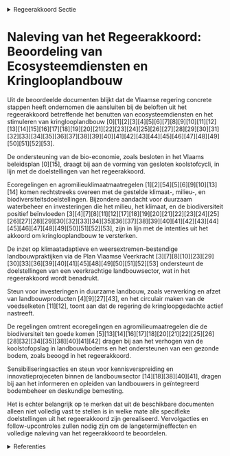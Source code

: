 

<details>
        <summary>Regeerakkoord Sectie </summary>
        <p>4.3 Ecosysteemdiensten benutten om klimaatverandering en milieu-uitdagingen aan te pakken In een stelsel van kringlooplandbouw gebruiken voedselproducenten in de eerste plaats grond-stoffen uit elkaars ketens en reststromen uit de voedingsmiddelenindustrie en voedingsketens. Die circulaire ketens kunnen verschillend ingericht worden: binnen een bedrijf, binnen een circulaire economie, binnen Vlaanderen of grensoverschrij-dend. Kringloopbedrijven verbruiken zo min mogelijk energie en zo veel mogelijk hernieuw-bare energie en een gezonde bodem vormt de basis van een kringlooplandbouw. Binnen de mogelijkheden van het nieuwe GLB en zonder aan gold plating te doen kiest Vlaanderen bij de toekenning van de inkomenssteun om dit zo maximaal mogelijk en resultaatgericht te koppelen aan het leveren van publieke diensten en milieuprestaties via de randvoorwaarden (klimaat, milieu, volksgezondheid, dier- en plant-gezondheid en dierenwelzijn) en ecoregelingen. Binnen de mogelijkheden van het nieuwe GLB kan dit bijvoorbeeld het volgende omvatten: het verhogen van de koolstofopslag in landbouwbo-dems, het instandhouden van koolstofrijke bodems en graslanden, efficiënt nutriëntenbeheer om verliezen van stikstof en fosfor te vermijden en de lucht- en waterkwaliteit te verbeteren, duurzaam waterbeheer, het tegengaan van verdroging en de productie, opslag en distributie van hernieuwbare energie. We zetten bij de Vlaamse invulling van het post-2020 GLB versterkt in op agromilieu- en klimaat-maatregelen om milieu-, klimaat-, biodiversiteits- en landschapsdoelen te realiseren door landbouwers, en gebruiken ze als hefboom om lokale samenwerking tussen landbouwers en andere plattelandsactoren te bevorderen. We versterken de circulaire aanpak van dierlijke mest. Na evaluatie hervormen we het systeem van nutriënten-emissierechten, zodat het meer bijdraagt aan het realiseren van de doelstellingen op vlak van waterkwaliteit, klimaat en luchtkwaliteit. Vlaanderen vindt voorlichting en begeleiding inzake geïnte-greerd bodembeheer (o.a. koolstofopslag) en oordeel kundige bemesting belangrijk, onder meer als onderdeel van het flankerend beleid van het actieprogramma in uitvoering van de Nitraat-richtlijn. Er zijn vragen bij de performantie van het Coördinatiecentrum Voorlichting en Begeleiding Duurzame Bemesting (CVBB). We zoeken een manier om een performant en doeltreffend voorlichtings- en begeleidingssysteem op te zetten. Na evaluatie sturen we het erosiebeleid bij. Binnen het landbouwbeleid koppelen we daartoe voor bepaalde erosiegevoelige percelen in erosie-gevoelige gebieden de inkomenssteun aan maat-regelen om bodemerosie te voorkomen. </p>
        </details> 

# Naleving van het Regeerakkoord: Beoordeling van Ecosysteemdiensten en Kringlooplandbouw

Uit de beoordeelde documenten blijkt dat de Vlaamse regering concrete stappen heeft ondernomen die aansluiten bij de beloften uit het regeerakkoord betreffende het benutten van ecosysteemdiensten en het stimuleren van kringlooplandbouw \[0\]\[1\]\[2\]\[3\]\[4\]\[5\]\[6\]\[7\]\[8\]\[9\]\[10\]\[11\]\[12\]\[13\]\[14\]\[15\]\[16\]\[17\]\[18\]\[19\]\[20\]\[21\]\[22\]\[23\]\[24\]\[25\]\[26\]\[27\]\[28\]\[29\]\[30\]\[31\]\[32\]\[33\]\[34\]\[35\]\[36\]\[37\]\[38\]\[39\]\[40\]\[41\]\[42\]\[43\]\[44\]\[45\]\[46\]\[47\]\[48\]\[49\]\[50\]\[51\]\[52\]\[53\].

De ondersteuning van de bio-economie, zoals besloten in het Vlaams beleidsplan \[0\]\[15\], draagt bij aan de vorming van gesloten koolstofcycli, in lijn met de doelstellingen van het regeerakkoord.

Ecoregelingen en agromilieuklimaatmaatregelen \[1\]\[2\]\[54\]\[5\]\[6\]\[9\]\[10\]\[13\]\[14\] komen rechtstreeks overeen met de gestelde klimaat-, milieu-, en biodiversiteitsdoelstellingen. Bijzondere aandacht voor duurzaam waterbeheer en investeringen die het milieu, het klimaat, en de biodiversiteit positief beïnvloeden \[3\]\[4\]\[7\]\[8\]\[11\]\[12\]\[17\]\[18\]\[19\]\[20\]\[21\]\[22\]\[23\]\[24\]\[25\]\[26\]\[27\]\[28\]\[29\]\[30\]\[32\]\[33\]\[34\]\[35\]\[36\]\[37\]\[38\]\[39\]\[40\]\[41\]\[42\]\[43\]\[44\]\[45\]\[46\]\[47\]\[48\]\[49\]\[50\]\[51\]\[52\]\[53\], zijn in lijn met de intenties uit het akkoord om kringlooplandbouw te versterken.

De inzet op klimaatadaptieve en weersextremen-bestendige landbouwpraktijken via de Plan Vlaamse Veerkracht \[3\]\[7\]\[8\]\[10\]\[23\]\[29\]\[30\]\[33\]\[36\]\[39\]\[40\]\[41\]\[45\]\[48\]\[49\]\[50\]\[51\]\[52\]\[53\] ondersteunt de doelstellingen van een veerkrachtige landbouwsector, wat in het regeerakkoord wordt benadrukt.

Steun voor investeringen in duurzame landbouw, zoals verwerking en afzet van landbouwproducten \[4\]\[9\]\[27\]\[43\], en het circulair maken van de voedselketen \[11\]\[12\], toont aan dat de regering de kringloopgedachte actief nastreeft.

De regelingen omtrent ecoregelingen en agromilieumaatregelen die de biodiversiteit ten goede komen \[5\]\[13\]\[14\]\[16\]\[17\]\[18\]\[20\]\[21\]\[22\]\[25\]\[26\]\[28\]\[32\]\[34\]\[35\]\[38\]\[40\]\[41\]\[42\] dragen bij aan het verhogen van de koolstofopslag in landbouwbodems en het ondersteunen van een gezonde bodem, zoals beoogd in het regeerakkoord.

Sensibiliseringsacties en steun voor kennisverspreiding en innovatieprojeceten binnen de landbouwsector \[14\]\[18\]\[38\]\[40\]\[41\], dragen bij aan het informeren en opleiden van landbouwers in geïntegreerd bodembeheer en deskundige bemesting.

Het is echter belangrijk op te merken dat uit de beschikbare documenten alleen niet volledig vast te stellen is in welke mate alle specifieke doelstellingen uit het regeerakkoord zijn gerealiseerd. Vervolgacties en follow-upcontroles zullen nodig zijn om de langetermijneffecten en volledige naleving van het regeerakkoord te beoordelen.

<details>
        <summary> Referenties</summary>
        **[\[0\]](http://themis.vlaanderen.be/id/resource/a9f5ab30-4925-11ec-94bb-99a9d1e168fe)** : **(2020-12-18)** Vlaams beleidsplan bio-economie   De Vlaamse Regering keurt het Vlaams beleidsplan bio-economie goed. Het bevat een reeks acties rond stimulering van onderzoek en innovatie, begeleiding van nieuwe sam... 

**[\[1\]](http://themis.vlaanderen.be/id/nieuwsbericht/641ADBA93335D329E25ED743)** : **(2023-03-24)** Combineren van agromilieuklimaatmaatregelen, ecoregelingen en beheerovereenkomsten landbouw Voorontwerp van besluit van de Vlaamse Regering over het combineren van agromilieuklimaatmaatregelen, ecoreg... 

**[\[2\]](http://themis.vlaanderen.be/id/nieuwsbericht/643FB01ACA1CB15B58CF46FA)** : **(2023-04-21)** Voorschriften landbouwsubsidies voor uitvoering maatregelen met een gunstig effect op het milieu, het klimaat en de biodiversiteit Ontwerpbesluit van de Vlaamse Regering tot vaststelling van de voorsc... 

**[\[3\]](http://themis.vlaanderen.be/id/nieuwsbrief-info/63906495C2B90D4571CF76EF)** : **(2022-12-09)** Plan Vlaamse Veerkracht: subsidies duurzaam watergebruik en overheidsopdracht studie naar ‘Groenblauwe business modellen voor landbouwers’ A. Drie ontwerpbesluiten van de Vlaamse Regering B. Goedkeuri... 

**[\[4\]](http://themis.vlaanderen.be/id/nieuwsbericht/64AE4A940592342F299DB978)** : **(2023-07-14)** Steun voor investeringen voor duurzame verwerking en afzet van landbouwproducten Voorontwerp van besluit van de Vlaamse Regering over steun voor investeringen voor duurzame verwerking en afzet van lan... 

**[\[5\]](http://themis.vlaanderen.be/id/nieuwsbericht/645DDDC68E8235823F6B779C)** : **(2023-05-12)** Combineren van agromilieuklimaatmaatregelen, ecoregelingen en beheerovereenkomsten landbouw Ontwerpbesluit van de Vlaamse Regering over het combineren van agromilieuklimaatmaatregelen, ecoregelingen e... 

**[\[6\]](http://themis.vlaanderen.be/id/nieuwsbericht/64073C9693165640DEAF5B3F)** : **(2023-03-07)** Steun voor niet-productieve investeringen voor milieu- en klimaatdoelen in de landbouw Voorontwerp van besluit van de Vlaamse Regering betreffende steun aan niet- productieve investeringen voor milieu... 

**[\[7\]](http://themis.vlaanderen.be/id/nieuwsbrief-info/60EE90C0364ED900080014D5)** : **(2021-07-16)** Plan Vlaamse Veerkracht: bestedingskader middelen projectoproep 'Hergebruik Restwater' Projectoproep “Hergebruik Restwater”  Vlaanderen kent vandaag reeds een hoge graad van droogte en een structureel... 

**[\[8\]](http://themis.vlaanderen.be/id/nieuwsbrief-info/613A123B364ED9000800024C)** : **(2021-09-10)** Plan Vlaamse Veerkracht: subsidieregels voor de uitvoering van maatregelen met een gunstig effect op milieu, klimaat of biodiversiteit Pre-ecoregelingen Ontwerpbesluit van de Vlaamse Regering tot bepa... 

**[\[9\]](http://themis.vlaanderen.be/id/nieuwsbericht/651D2AE97FDB1A5D07827ABA)** : **(2023-10-06)** Steun voor investeringen voor duurzame verwerking en afzet van landbouwproducten Ontwerpbesluit van de Vlaamse Regering over steun voor investeringen voor duurzame verwerking en afzet van landbouwprod... 

**[\[10\]](http://themis.vlaanderen.be/id/nieuwsbrief-info/60EE9078364ED900080014D4)** : **(2021-07-16)** Plan Vlaamse Veerkracht: subsidieregels voor de uitvoering van maatregelen met een gunstig effect op milieu, klimaat of biodiversiteit Pre-ecoregelingen Voorontwerp van besluit van de Vlaamse Regering... 

**[\[11\]](http://themis.vlaanderen.be/id/nieuwsbrief-info/633D41BEEB2A31D34EEC6020)** : **(2022-10-07)** Oproep circulaire voedselketen 2022: preventie van voedselverlies en hoogwaardige valorisatie van voedselreststromen Ontwerpbesluit van de Vlaamse Regering tot het toekennen van de subsidies voor de g... 

**[\[12\]](http://themis.vlaanderen.be/id/nieuwsbrief-info/607FEC23364ED900080004E3)** : **(2021-04-23)** Vlaams actieplan 'Voedselverlies en biomassa(rest)stromen circulair 2021-2025'   De Vlaamse Regering keurt ​het  Vlaams actieplan 'Voedselverlies en biomassa(rest)stromen circulair 2021-2025' goed. Me... 

**[\[13\]](http://themis.vlaanderen.be/id/nieuwsbericht/6585409BE2E2C9E5814C2D7E)** : **(2023-12-22)** Combinaties Gemeenschappelijk Landbouwbeleid (GLB): bijkomende combinaties van agromilieuklimaatmaatregelen, ecoregelingen en beheerovereenkomsten Voorontwerp van besluit van de Vlaamse Regering tot w... 

**[\[14\]](http://themis.vlaanderen.be/id/nieuwsbericht/643FA864CA1CB15B58CF46ED)** : **(2023-04-21)** Steun voor sensibiliseringsacties duurzame landbouw Ontwerpbesluit van de Vlaamse Regering tot toekenning van subsidies voor sensibiliseringsacties om duurzame landbouw te bevorderen  Sinds 1 januari ... 

**[\[15\]](http://themis.vlaanderen.be/id/nieuwsbrief-info/62693E061C4A193816C2FCAD)** : **(2022-04-29)** Plan Vlaamse Veerkracht: volgende stappen en uitbreiding van het Vlaams beleidsplan bio-economie Volgende stappen en uitbreiding van het Vlaams beleidsplan bio-economie  ​De  beleidsnota Economie, Wet... 

**[\[16\]](http://themis.vlaanderen.be/id/nieuwsbrief-info/60ED3D50364ED90008001315)** : **(2021-07-16)** Plan Vlaamse Veerkracht: Projectoproepen land- en tuinbouwsector rond samenwerking met betrekking tot ondernemerschap, digitalisering en kennisdeling Land- en tuinbouwsector: projectoproepen rond same... 

**[\[17\]](http://themis.vlaanderen.be/id/nieuwsbericht/643F99CCCA1CB15B58CF46D5)** : **(2023-04-21)** Steun voor niet-productieve investeringen voor milieu- en klimaatdoelen in de landbouw Ontwerpbesluit van de Vlaamse Regering betreffende steun aan niet-productieve investeringen voor milieu- en klima... 

**[\[18\]](http://themis.vlaanderen.be/id/nieuwsbericht/64073E2693165640DEAF5B46)** : **(2023-03-07)** Steun voor sensibiliseringsacties duurzame landbouw Voorontwerp van besluit van de Vlaamse Regering tot toekenning van subsidies voor sensibiliseringsacties om duurzame landbouw te bevorderen  Sinds 1... 

**[\[19\]](http://themis.vlaanderen.be/id/nieuwsbericht/64A3C24C2D77B42474D4F440)** : **(2023-07-07)** Gemeenschappelijk Landbouwbeleid (GLB): verbetering productie en afzet producten bijenteelt Ontwerpbesluit van de Vlaamse Regering houdende maatregelen voor de verbetering van de productie en afzet va... 

**[\[20\]](http://themis.vlaanderen.be/id/nieuwsbericht/641AC00E3335D329E25ED722)** : **(2023-03-24)** Gemeenschappelijk Landbouwbeleid (GLB): verbetering productie en afzet producten bijenteelt Voorontwerp van besluit van de Vlaamse Regering houdende maatregelen voor de verbetering van de productie en... 

**[\[21\]](http://themis.vlaanderen.be/id/nieuwsbrief-info/63A1C1C8DBF1CAE811022333)** : **(2022-12-23)** Reservering VKF-middelen voor maatregel klimaatmitigatie in afvalsector en via circulaire economie   De Vlaamse Regering reserveert een half miljoen euro vanuit het Vlaams Klimaatfonds voor de onderst... 

**[\[22\]](http://themis.vlaanderen.be/id/resource/01419470-4927-11ec-94bb-99a9d1e168fe)** : **(2020-10-23)** Subsidies agromilieu- en klimaatmaatregelen: wijzigingsbesluit Voorontwerp van besluit van de Vlaamse Regering tot wijziging van het besluit van de Vlaamse Regering van 5 september 2014 tot het verlen... 

**[\[23\]](http://themis.vlaanderen.be/id/nieuwsbrief-info/60AE54B8364ED9000800020A)** : **(2021-05-28)** Plan Vlaamse Veerkracht: dossiernummers 25 en 27 Blue Deal: ecologiesteun aan bedrijven en steun voor onderzoek in de landbouwsector  Uit recente kaarten en indicatoren van de OESO en van het World Re... 

**[\[24\]](http://themis.vlaanderen.be/id/nieuwsbrief-info/60ED3A14364ED900080012D1)** : **(2021-07-16)** 925.000 euro naar het Departement Landbouw en Visserij voor de maatregel 'verhogen van het effectieve organische koolstofgehalte van bouwland via het teeltplan'   ​De Vlaamse Regering maakt 925.000 eu... 

**[\[25\]](http://themis.vlaanderen.be/id/resource/5e116a60-4925-11ec-94bb-99a9d1e168fe)** : **(2021-01-22)** Hectaresteun voor biologische productiemethode: wijzigingsbesluit overgangsmaatregelen Ontwerpbesluit van de Vlaamse Regering tot wijziging van het besluit van de Vlaamse Regering van 4 juli 2014 tot ... 

**[\[26\]](http://themis.vlaanderen.be/id/resource/014e1790-4927-11ec-94bb-99a9d1e168fe)** : **(2020-10-23)** Hectaresteun voor biologische productiemethode Voorontwerp van besluit van de Vlaamse Regering tot wijziging van het besluit van de Vlaamse Regering van 4 juli 2014 tot het verlenen van hectaresteun v... 

**[\[27\]](http://themis.vlaanderen.be/id/nieuwsbericht/64AE4AE10592342F299DB979)** : **(2023-07-14)** Steun voor opstart van of omschakeling naar een toekomstgerichte duurzame ondernemingsstrategie op een landbouwbedrijf Voorontwerp van besluit van de Vlaamse Regering over de steun voor de opstart van... 

**[\[28\]](http://themis.vlaanderen.be/id/nieuwsbericht/64AE63C20592342F299DB9F4)** : **(2023-07-14)** Steun uitwisseling kennis en verspreiding van informatie in de landbouwsector Voorontwerp van besluit van de Vlaamse Regering tot toekenning van steun voor de uitwisseling van kennis en verspreiding v... 

**[\[29\]](http://themis.vlaanderen.be/id/nieuwsbrief-info/62CD3D648E6C4430A88987E8)** : **(2022-07-15)** Plan Vlaamse Veerkracht: wijziging besluit subsidies groene maatregelen land- en tuinbouwbedrijven Pre ecoregelingen Voorontwerp van besluit van de Vlaamse Regering tot wijziging van artikel 1, 3, 9 e... 

**[\[30\]](http://themis.vlaanderen.be/id/nieuwsbrief-info/63330A1C5CD4B179BD87161C)** : **(2022-09-30)** Plan Vlaamse Veerkracht: wijziging besluit subsidies groene maatregelen land- en tuinbouwbedrijven Pre ecoregelingen Voorontwerp van besluit van de Vlaamse Regering tot wijziging van artikel 1, 3, 9 e... 

**[\[31\]](http://themis.vlaanderen.be/id/nieuwsbrief-info/62850251479218B0ED55BC49)** : **(2022-05-20)** Circulaire economie: asbest sectorprotocol landbouw Circulaire economie – Asbest sectorprotocol landbouw  ​In uitvoering van project 5: ' Asbest sectorprotocol landbouw ' uit het relanceplan Vlaamse V... 

**[\[32\]](http://themis.vlaanderen.be/id/resource/5e1c18c0-4925-11ec-94bb-99a9d1e168fe)** : **(2021-01-22)** Subsidie agromilieu- en klimaatmaatregelen: wijzigingsbesluit overgangsperiode Ontwerpbesluit van de Vlaamse Regering tot wijziging van het besluit van de Vlaamse Regering van 5 september 2014 tot het... 

**[\[33\]](http://themis.vlaanderen.be/id/nieuwsbericht/642401F08A5434FEB565712A)** : **(2023-03-31)** Subsidie projectoproep circulair water   De Vlaamse Regering keurt de oproep 'circulair water' 2023 en het subsidiereglement daarvoor goed, om de waterbeschikbaarheid in Vlaanderen te vergroten en cir... 

**[\[34\]](http://themis.vlaanderen.be/id/nieuwsbericht/651D502E7FDB1A5D07827AF2)** : **(2023-10-06)** Steun voor opstart van of omschakeling naar een toekomstgerichte duurzame ondernemingsstrategie op een landbouwbedrijf Ontwerpbesluit van de Vlaamse Regering over de steun voor de opstart van of de om... 

**[\[35\]](http://themis.vlaanderen.be/id/nieuwsbericht/651D29FC7FDB1A5D07827AB7)** : **(2023-10-06)** Steun uitwisseling kennis en verspreiding van informatie in de landbouwsector Ontwerpbesluit van de Vlaamse Regering tot toekenning van steun voor de uitwisseling van kennis en verspreiding van inform... 

**[\[36\]](http://themis.vlaanderen.be/id/nieuwsbrief-info/61A7348E364ED90008000597)** : **(2021-12-03)** Aanpak besteding middelen Vlaams Klimaatfonds voor verderzetting onderbouwde aanpak energiebesparing gebouwenpark VDAB   De Vlaamse Dienst voor Arbeidsbemiddeling en Beroepsopleiding (VDAB) streeft na... 

**[\[37\]](http://themis.vlaanderen.be/id/resource/431abd50-492b-11ec-94bb-99a9d1e168fe)** : **(2019-12-20)** Vijfjarenplannen 2020-2024 van de praktijkcentra actief in de voorlichting en ontwikkeling van Land- en Tuinbouw   De Vlaamse Regering keurt de vijfjarenplannen 2020-2024 goed van de praktijkcentra ac... 

**[\[38\]](http://themis.vlaanderen.be/id/nieuwsbericht/64073DC293165640DEAF5B44)** : **(2023-03-07)** Steun projecten in het kader van Europees Innovatiepartnerschap voor productiviteit en duurzaamheid in de landbouw Voorontwerp van besluit van de Vlaamse Regering over de subsidiëring van operationele... 

**[\[39\]](http://themis.vlaanderen.be/id/nieuwsbrief-info/60ED3DBB364ED90008001322)** : **(2021-07-16)** Plan Vlaamse Veerkracht: 1,99 miljoen euro subsidie samenwerkingsverband ‘Praktijkcentra Plant’ voor project ‘Slimme combinatie van teeltkeuze en technologie voor een rendabele klimaatrobuuste land- e... 

**[\[40\]]** : **(2020-07-10)** Transversale werking voor de circulaire economie van Vlaanderen 

**[\[41\]](http://themis.vlaanderen.be/id/nieuwsbericht/643FAEFFCA1CB15B58CF46F7)** : **(2023-04-21)** Steun projecten in het kader van Europees Innovatiepartnerschap voor productiviteit en duurzaamheid in de landbouw Ontwerpbesluit van de Vlaamse Regering over de subsidiëring van operationele groepen ... 

**[\[42\]](http://themis.vlaanderen.be/id/nieuwsbrief-info/6357A5E01EA6B745D23CC824)** : **(2022-10-28)** 1 miljoen euro strategische ecologiesteun aan Belgian Eco Energy nv in Mechelen   De Vlaamse Regering kent  1 miljoen euro strategische ecologiesteun  toe aan  Belgian Eco Energy nv (BEE nv) in Mechel... 

**[\[43\]](http://themis.vlaanderen.be/id/nieuwsbericht/64073CF793165640DEAF5B40)** : **(2023-03-07)** Steun voor productieve investeringen en opstartverrichtingen in de landbouw Voorontwerp van besluit van de Vlaamse Regering over steun voor productieve investeringen en opstartverrichtingen in de land... 

**[\[44\]](http://themis.vlaanderen.be/id/nieuwsbrief-info/634FE3381EA6B745D23CC063)** : **(2022-10-21)** Plan Vlaamse Veerkracht: Innovatieve Projecten Circulair Watergebruik Subsidiëring projecten hergebruik effluent Vijf ontwerpbesluiten van de Vlaamse Regering  In het kader van de Blue Deal is in  pro... 

**[\[45\]](http://themis.vlaanderen.be/id/nieuwsbrief-info/63984679C2B90D4571CF89A5)** : **(2022-12-16)** Vlaams Klimaatfonds: projectoproep 'aanplant houtkanten lokale besturen'   De Vlaamse Regering keurt de projectoproep 'aanplant houtkanten lokale besturen' goed en reserveert hiervoor een budget van 9... 

**[\[46\]](http://themis.vlaanderen.be/id/nieuwsbericht/65817073E2E2C9E5814C212D)** : **(2023-12-22)** Inplanting windturbines in landschappelijk waardevol agrarisch gebied en in buffergebieden: voorontwerp van wijzigingsdecreet Voorontwerp van decreet tot wijziging van de Vlaamse Codex Ruimtelij-ke Or... 

**[\[47\]](http://themis.vlaanderen.be/id/nieuwsbericht/658169C2E2E2C9E5814C20C4)** : **(2023-12-22)** Aanpak besteding middelen Vlaams Klimaatfonds (VKF) voor verderzetting onderbouwde aanpak energiebesparing gebouwenpark VDAB   De Vlaamse Dienst voor Arbeidsbemiddeling en Beroepsopleiding (VDAB) zet ... 

**[\[48\]](http://themis.vlaanderen.be/id/nieuwsbrief-info/6374C11F34B8770AF8FDE929)** : **(2022-11-18)** Plan Vlaamse Veerkracht: Subsidie innovatieve projecten Circulair Watergebruik in kader van Blue Deal Blue Deal: subsidiëring projecten hergebruik hemelwater Vijf ontwerpbesluiten van de Vlaamse Reger... 

**[\[49\]](http://themis.vlaanderen.be/id/nieuwsbericht/654B4E7F9DAB6626D11E6251)** : **(2023-11-10)** Crisissteun specifieke landbouwsectoren Voorontwerp van besluit van de Vlaamse Regering tot verlening van financiële noodhulp aan de landbouwsectoren die worden getroffen door specifieke problemen die... 

**[\[50\]](http://themis.vlaanderen.be/id/nieuwsbrief-info/61A8D2DF364ED90008000030)** : **(2021-12-03)** Plan Vlaamse Veerkracht: Subsidies projecten proeftuinen droogte Subsidies projecten proeftuinen droogte Vier ontwerpbesluiten van de Vlaamse Regering  In het kader van de Blue Deal , het plan om de s... 

**[\[51\]](http://themis.vlaanderen.be/id/nieuwsbrief-info/636A680D34B8770AF8FDE23D)** : **(2022-11-10)** Plan Vlaamse Veerkracht: Steun aan projecten binnen de oproep Living Labs Circulaire Economie Toekenning van steun aan projecten binnen de oproep Living Labs Circulaire Economie  De Vlaamse Regering v... 

**[\[52\]](http://themis.vlaanderen.be/id/nieuwsbrief-info/6215F8976BB7B593CFC17EE0)** : **(2022-02-25)** Regels vergoeding veevoeder met een methaanreducerend effect A. Ontwerpbesluit van de Vlaamse Regering tot bepaling van de regels om een vergoeding toe te kennen voor de verstrekking van veevoeder met... 

**[\[53\]](http://themis.vlaanderen.be/id/resource/bdba2280-4926-11ec-94bb-99a9d1e168fe)** : **(2020-11-20)** 2 miljoen euro strategische ecologiesteun Bioro nv in Gent   De Vlaamse Regering kent een strategische ecologiesteun van 2 miljoen euro toe aan Bioro nv in Gent. Bioro nv behoort tot de Cargill groep ... 

**[\[54\]](http://themis.vlaanderen.be/id/nieuwsbericht/64073D6F93165640DEAF5B42)** : **(2023-03-07)** Voorschriften landbouwsubsidies voor uitvoering maatregelen met een gunstig effect op het milieu, het klimaat en de biodiversiteit Voorontwerp van besluit van de Vlaamse Regering tot vaststelling van ... 
        </details> 

